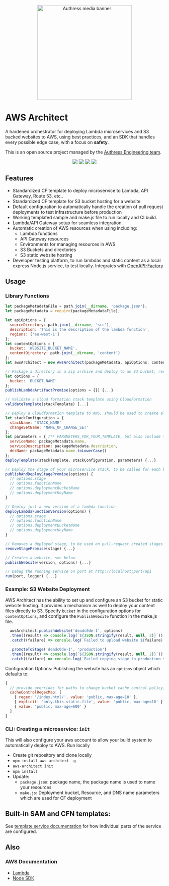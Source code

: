 <p align="center">
  <img height="300px" src="https://authress.io/static/images/media-banner.png" alt="Authress media banner">
</p>

# AWS Architect

A hardened orchestrator for deploying Lambda microservices and S3 backed websites to AWS, using best practices, and an SDK that handles every possible edge case, with a focus on **safety**.

This is an open source project managed by the [Authress Engineering team](https://authress.io).

<p align="center">
    <a href="https://authress.io" alt="Authress Engineering">
      <img src="https://img.shields.io/static/v1?label=Authress+Engineering&message=OpenAPI%20Explorer&color=%23FBAF0B&logo=androidauto&logoColor=%23FBAF0B"></a>
    <a href="./LICENSE" alt="apache 2.0 license">
      <img src="https://img.shields.io/badge/license-Apache%202.0-blue.svg"></a>
    <a href="https://badge.fury.io/js/aws-architect" alt="npm version">
        <img src="https://badge.fury.io/js/aws-architect.svg"></a>
    <a href="https://authress.io/community" alt="npm version">
      <img src="https://img.shields.io/badge/community-Discord-purple.svg"></a>
</p>

## Features

* Standardized CF template to deploy microservice to Lambda, API Gateway, Route 53, etc..
* Standardized CF template for S3 bucket hosting for a website
* Default configuration to automatically handle the creation of pull request deployments to test infrastructure before production
* Working templated sample and make.js file to run locally and CI build.
* Lambda/API Gateway setup for seamless integration.
* Automatic creation of AWS resources when using including:
  * Lambda functions
  * API Gateway resources
  * Environments for managing resources in AWS
  * S3 Buckets and directories
  * S3 static website hosting
* Developer testing platform, to run lambdas and static content as a local express Node.js service, to test locally. Integrates with [OpenAPI-Factory](https://github.com/Authress-Engineering/openapi-factory.js#readme)

## Usage

### Library Functions

```javascript
let packageMetadataFile = path.join(__dirname, 'package.json');
let packageMetadata = require(packageMetadataFile);

let apiOptions = {
  sourceDirectory: path.join(__dirname, 'src'),
  description: 'This is the description of the lambda function',
  regions: ['eu-west-1']
};
let contentOptions = {
  bucket: 'WEBSITE_BUCKET_NAME',
  contentDirectory: path.join(__dirname, 'content')
};
let awsArchitect = new AwsArchitect(packageMetadata, apiOptions, contentOptions);

// Package a directory in a zip archive and deploy to an S3 bucket, required for stage deployment and CF stack deployment
let options = {
  bucket: 'BUCKET_NAME'
};
publishLambdaArtifactPromise(options = {}) {...}

// Validate a cloud formation stack template using CloudFormation
validateTemplate(stackTemplate) {...}

// Deploy a Cloudformation template to AWS, should be used to create all the infrastructure required and run only on master branches
let stackConfiguration = {
  stackName: 'STACK_NAME'
  changeSetName: 'NAME_OF_CHANGE_SET'
};
let parameters = { /** PARAMETERS_FOR_YOUR_TEMPLATE, but also include these unless being overwritten in your template */
  serviceName: packageMetadata.name,
  serviceDescription: packageMetadata.description,
  dnsName: packageMetadata.name.toLowerCase()
};
deployTemplate(stackTemplate, stackConfiguration, parameters) {...}

// Deploy the stage of your microservice stack, to be called for each build in master or a pull-request.
publishAndDeployStagePromise(options) {
  // options.stage
  // options.functionName
  // options.deploymentBucketName
  // options.deploymentKeyName
}

// Deploy just a new version of a lambda function
deployLambdaFunctionVersion(options) {
  // options.stage
  // options.functionName
  // options.deploymentBucketName
  // options.deploymentKeyName
}

// Removes a deployed stage, to be used on pull-request created stages (API gateway has a limit fo 5 stages)
removeStagePromise(stage) {...}

// Creates a website, see below
publishWebsite(version, options) {...}

// Debug the running service on port at http://localhost:port/api
run(port, logger) {...}

```

### Example: S3 Website Deployment
AWS Architect has the ability to set up and configure an S3 bucket for static website hosting. It provides a mechanism as well to deploy your content files directly to S3.
Specify `bucket` in the configuration options for `contentOptions`, and configure the `PublishWebsite` function in the make.js file.

```javascript
  awsArchitect.publishWebsite('deadc0de-1', options)
  .then((result) => console.log(`${JSON.stringify(result, null, 2)}`))
  .catch((failure) => console.log(`Failed to upload website ${failure} - ${JSON.stringify(failure, null, 2)}`));

  .promoteToStage('deadc0de-1', 'production')
  .then((result) => console.log(`${JSON.stringify(result, null, 2)}`))
  .catch((failure) => console.log(`Failed copying stage to production ${failure} - ${JSON.stringify(failure, null, 2)}`));
```

Configuration Options: Publishing the website has an `options` object which defaults to:
```js
{
  // provide overrides for paths to change bucket cache control policy, default 600 seconds,
  cacheControlRegexMap: [
    { regex: '/index.html/', value: 'public, max-age=10' },
    { explicit: 'only.this.static.file', value: 'public, max-age=10' }
    { value: 'public, max-age=600' }
  ]
}
```

### CLI: Creating a microservice: `init`
This will also configure your aws account to allow your build system to automatically deploy to AWS. Run locally

* Create git repository and clone locally
* `npm install aws-architect -g`
* `aws-architect init`
* `npm install`
* Update:
  * `package.json`: package name, the package name is used to name your resources
  * `make.js`: Deployment bucket, Resource, and DNS name parameters which are used for CF deployment


## Built-in SAM and CFN templates:
See [template service documentation](./bin/template/README.md) for how individual parts of the service are configured.

## Also

### AWS Documentation

* [Lambda](http://docs.aws.amazon.com/AWSJavaScriptSDK/latest/AWS/Lambda.html)
* [Node SDK](http://docs.aws.amazon.com/AWSJavaScriptSDK/guide/node-configuring.html)
